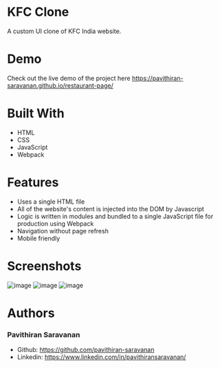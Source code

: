 # KFC Clone
A custom UI clone of KFC India website.

# Demo
Check out the live demo of the project here https://pavithiran-saravanan.github.io/restaurant-page/

# Built With
- HTML
- CSS
- JavaScript
- Webpack

# Features
- Uses a single HTML file
- All of the website's content is injected into the DOM by Javascript
- Logic is written in modules and bundled to a single JavaScript file for production using Webpack
- Navigation without page refresh
- Mobile friendly

# Screenshots
![image](https://github.com/pavithiran-saravanan/restaurant-page/assets/63770646/687e4c38-a4d2-4536-9195-3fd433b6247a)
![image](https://github.com/pavithiran-saravanan/restaurant-page/assets/63770646/f8d31ebd-f849-4d8a-9c94-dc958001675c)
![image](https://github.com/pavithiran-saravanan/restaurant-page/assets/63770646/95117223-e054-4214-a338-3bcc9ac1abda)

# Authors
### Pavithiran Saravanan
- Github: https://github.com/pavithiran-saravanan
- Linkedin: https://www.linkedin.com/in/pavithiransaravanan/

